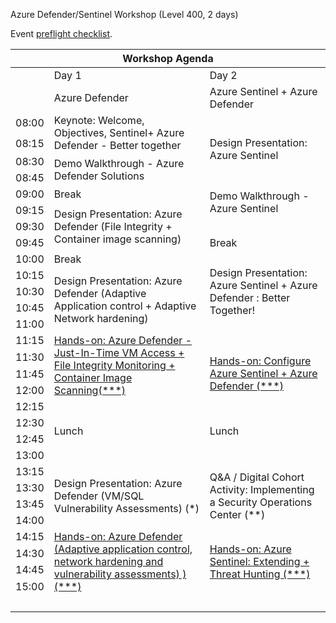 Azure Defender/Sentinel Workshop (Level 400, 2 days)

Event [preflight checklist](artifacts/environment-setup/README.md).

<table>
    <thead><tr>
        <th colspan=5>Workshop Agenda</th>
    </tr></thead>
    <tbody>
        <tr>
            <td>&nbsp;</td>
            <td>Day 1</td>
            <td>Day 2</td>
        </tr>
        <tr>
            <td>&nbsp;</td>
            <td>Azure Defender</td>
            <td>Azure Sentinel + Azure Defender</td>
        </tr>
        <tr>
            <td>08:00</td>
            <td rowspan=2>Keynote: Welcome, Objectives, Sentinel+ Azure Defender - Better together</td>
            <td rowspan=4>Design Presentation: Azure Sentinel</td>
        </tr>
        <tr><td>08:15</td></tr>
        <tr>
            <td>08:30</td>
            <td rowspan=2>Demo Walkthrough - Azure Defender Solutions</td>
        </tr>
        <tr><td>08:45</td></tr>
        <tr>
            <td>09:00</td>
            <td>Break</td>
            <td rowspan=2>Demo Walkthrough - Azure Sentinel</td>
        </tr>
        <tr>
            <td>09:15</td>
            <td rowspan=3>Design Presentation: Azure Defender (File Integrity + Container image scanning)</td>
        </tr>
        <tr><td>09:30</td></tr>
        <tr>
            <td>09:45</td>
            <td>Break</td>
        </tr>
        <tr>
            <td>10:00</td>
            <td>Break</td>
            <td rowspan=5>Design Presentation: Azure Sentinel + Azure Defender : Better Together!</td>
        </tr>
        <tr>
            <td>10:15</td>
            <td rowspan=4>Design Presentation: Azure Defender (Adaptive Application control + Adaptive Network hardening)</td>
        </tr>
        <tr>
            <td>10:30</td>
        </tr>
        <tr>
            <td>10:45</td>
        </tr>
        <tr><td>11:00</td></tr>
        <tr>
            <td>11:15</td>
            <td rowspan=4><a href="./day-01/lab01-defender-identity-cloud-app-security.md">Hands-on: Azure Defender - Just-In-Time VM Access + File Integrity Monitoring + Container Image Scanning(***)</a></td>
        </tr>
        <tr>
            <td>11:30</td>
            <td rowspan=3><a href="./day-02/lab03-sentinel-defender.md">Hands-on: Configure Azure Sentinel + Azure Defender (***)</a></td>
        </tr>
            <tr><td>11:45</td></tr>
            <tr><td>12:00</td></tr>
        <tr>
            <td>12:15</td>
            <td rowspan=4>Lunch</td>
            <td rowspan=4>Lunch</td>
        </tr>
        <tr><td>12:30</td></tr>
        <tr><td>12:45</td></tr>
        <tr><td>13:00</td></tr>
        <tr>
            <td>13:15</td>
            <td rowspan=4>Design Presentation: Azure Defender (VM/SQL Vulnerability Assessments) (*)</td>
            <td rowspan=4>Q&A / Digital Cohort Activity: Implementing a Security Operations Center (**)</td>
        </tr>
        <tr><td>13:30</td></tr>
        <tr>
            <td>13:45</td>
        </tr>
        <tr><td>14:00</td></tr>
        <tr>
            <td>14:15</td>
            <td rowspan=4><a href="./day-01/lab02-defender-office-365.md">Hands-on: Azure Defender (Adaptive application control, network hardening and vulnerability assessments) )(***)</a></td>
            <td rowspan=4><a href="./day-02/lab04-sentinel-hunting.md">Hands-on: Azure Sentinel: Extending + Threat Hunting (***)</a></td>
        </tr>
        <tr><td>14:30</td></tr>
        <tr>
            <td>14:45</td>
        </tr>
        <tr><td>15:00</td></tr>
        <tr><td colspan=5>&nbsp;</td>
        </tr>
    </tbody>
    </table>